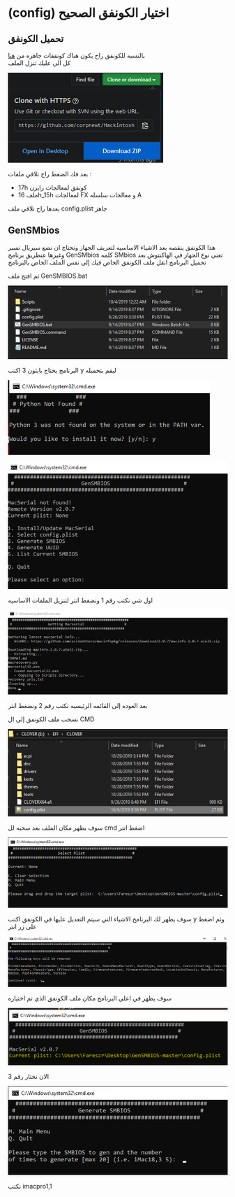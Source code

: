 # \(config\) اختيار الكونفق الصحيح

## تحميل الكونفق

بالنسبه للكونفق راح يكون هناك كونفقات جاهزه من [هنا ](https://github.com/AMD-OSX/AMD_Vanilla)  
كل الي عليك تنزل الملف

![](.gitbook/assets/image%20%28106%29.png)

بعد فك الضغط راح تلاقي ملفات :

* 17h كونفق لمعالجات رايزن
* ملف 16h\_15h لمعالجات FX و معالجات سلسله A

بعدها راح تلاقي ملف config.plist جاهز

## GenSMbios

هذا الكونفق ينقصه بعد الاشياء الاساسيه لتعريف الجهاز ونحتاج ان نضع سيريال نمببر وغيرها عنطريق برنامج GenSMbios كلمه SMbios تعني نوع الجهاز في الهاكنتوش بعد تحميل البرنامج انقل ملف الكونفق الخاص فيك إلى نفس الملف الخاص بالبرنامج

ثم افتح ملف GenSMBIOS.bat

![](.gitbook/assets/image%20%2887%29%20%281%29.png)

البرنامج يحتاج بايثون 3 اكتب y ليقم بتحميله

![](.gitbook/assets/image%20%28125%29.png)

![&#x627;&#x644;&#x642;&#x627;&#x626;&#x645;&#x647; &#x627;&#x644;&#x631;&#x626;&#x64A;&#x633;&#x64A;&#x647;](.gitbook/assets/image%20%28112%29.png)

اول شي نكتب رقم 1 ونضغط انتر لتنزيل الملفات الاساسيه

![&#x627;&#x646;&#x62A;&#x647;&#x627;&#x621; &#x627;&#x644;&#x628;&#x631;&#x646;&#x627;&#x645;&#x62C; &#x645;&#x646; &#x62A;&#x646;&#x632;&#x64A;&#x644; &#x627;&#x644;&#x645;&#x644;&#x641;&#x627;&#x62A;](.gitbook/assets/image%20%2813%29.png)

بعد العوده إلى القائمه الرئيسيه نكتب رقم 2 ونضغط انتر

نسحب ملف الكونفق إلى ال CMD

![](.gitbook/assets/image%20%2883%29.png)

سوف يظهر مكان الملف بعد سحبه لل cmd اضغط انتر

![](.gitbook/assets/image%20%2894%29.png)

سوف يطهر لك البرنامج الاشياء التي سيتم التعديل عليها في الكونفق اكتب y وثم اضغط على زر انتر

![](.gitbook/assets/image%20%28101%29.png)

سوف يظهر في اعلى البرنامج مكان ملف الكونفق الذي تم اختياره

![](.gitbook/assets/image%20%28143%29.png)

الان نختار رقم 3



![](.gitbook/assets/image%20%28119%29.png)

نكتب imacpro1,1

